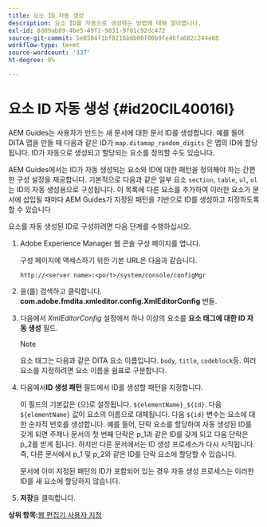 ```yaml
---
title: 요소 ID 자동 생성
description: 요소 ID를 자동으로 생성하는 방법에 대해 알아봅니다.
exl-id: 8d09ab89-4be5-49f1-9831-9f01c92dc472
source-git-commit: 5e0584f1bf0216b8b00f00b9fe46fa682c244e08
workflow-type: tm+mt
source-wordcount: '337'
ht-degree: 0%

---
```


# 요소 ID 자동 생성 {#id20CIL40016I}

AEM Guides는 사용자가 만드는 새 문서에 대한 문서 ID를 생성합니다. 예를 들어 DITA 맵을 만들 때 다음과 같은 ID가 `map.ditamap_random_digits` 은 맵의 ID에 할당됩니다. ID가 자동으로 생성되고 할당되는 요소를 정의할 수도 있습니다.

AEM Guides에서는 ID가 자동 생성되는 요소와 ID에 대한 패턴을 정의해야 하는 간편한 구성 설정을 제공합니다. 기본적으로 다음과 같은 일부 요소 `section`, `table`, `ul`, `ol`는 ID의 자동 생성용으로 구성됩니다. 이 목록에 다른 요소를 추가하여 이러한 요소가 문서에 삽입될 때마다 AEM Guides가 지정된 패턴을 기반으로 ID를 생성하고 지정하도록 할 수 있습니다

요소를 자동 생성된 ID로 구성하려면 다음 단계를 수행하십시오.

1. Adobe Experience Manager 웹 콘솔 구성 페이지를 엽니다.

   구성 페이지에 액세스하기 위한 기본 URL은 다음과 같습니다.

   ```http
   http://<server name>:<port>/system/console/configMgr
   ```

1. 을(를) 검색하고 클릭합니다. **com.adobe.fmdita.xmleditor.config.XmlEditorConfig** 번들.

1. 다음에서 *XmlEditorConfig* 설정에서 하나 이상의 요소를 **요소 태그에 대한 ID 자동 생성** 필드.

   >[!NOTE]
   >
   > 요소 태그는 다음과 같은 DITA 요소 이름입니다. `body`, `title`, `codeblock`등. 여러 요소를 지정하려면 요소 이름을 쉼표로 구분합니다.

1. 다음에서&#x200B;**ID 생성 패턴** 필드에서 ID를 생성할 패턴을 지정합니다.

   이 필드의 기본값은 (으)로 설정됩니다. `${elementName}_${id}`. 다음 `${elementName}` 값이 요소의 이름으로 대체됩니다. 다음 `${id}` 변수는 요소에 대한 순차적 번호를 생성합니다. 예를 들어, 단락 요소를 할당하여 자동 생성된 ID를 갖게 되면 주제나 문서의 첫 번째 단락은 p\_1과 같은 ID를 갖게 되고 다음 단락은 p\_2를 받게 됩니다. 하지만 다른 문서에서는 ID 생성 프로세스가 다시 시작됩니다. 즉, 다른 문서에서 p\_1 및 p\_2와 같은 ID를 단락 요소에 할당할 수 있습니다.

   문서에 이미 지정된 패턴의 ID가 포함되어 있는 경우 자동 생성 프로세스는 이러한 ID를 새 요소에 할당하지 않습니다.

1. **저장**&#x200B;을 클릭합니다.


**상위 항목:**[&#x200B;웹 편집기 사용자 지정](conf-web-editor.md)

